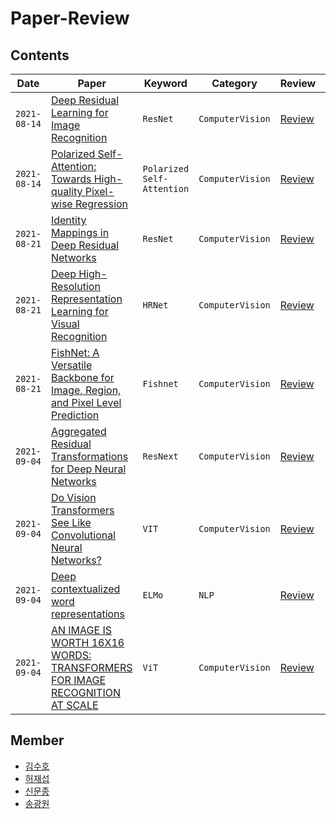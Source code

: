# Paper-Review

## Contents

| Date | Paper | Keyword | Category | Review | Reviewer |
| --- | --- | --- | --- | --- | --- |
| `2021-08-14` | [Deep Residual Learning for Image Recognition](https://arxiv.org/pdf/1512.03385.pdf)                                                                               | `ResNet` | `ComputerVision` | [Review](https://sooho-kim.tistory.com/142) | 김수호 |
| `2021-08-14` | [Polarized Self-Attention: Towards High-quality Pixel-wise Regression](https://arxiv.org/pdf/2107.00782v2.pdf)                                                      | `Polarized Self-Attention` | `ComputerVision` | [Review](https://velog.io/@shjas94/Polarized-Self-Attention) | 허재섭 |
| `2021-08-21` | [Identity Mappings in Deep Residual Networks](https://arxiv.org/pdf/1603.05027.pdf)                                                                               | `ResNet`| `ComputerVision` | [Review](https://sooho-kim.tistory.com/144) | 김수호 |
| `2021-08-21` | [Deep High-Resolution Representation Learning for Visual Recognition](https://arxiv.org/pdf/1908.07919v2.pdf)                                                     | `HRNet` | `ComputerVision` | [Review](https://velog.io/@shjas94/HRNet) | 허재섭 |
| `2021-08-21` | [FishNet: A Versatile Backbone for Image, Region, and Pixel Level Prediction](https://arxiv.org/pdf/1901.03495.pdf)                                               | `Fishnet`| `ComputerVision` | [Review](https://moon-jong.github.io/2021/08/12/fishnet-a-versatile-backbone-for-image-region-and-pixel-level-prediction.html) | 신문종 |
| `2021-09-04` | [Aggregated Residual Transformations for Deep Neural Networks](https://arxiv.org/pdf/1611.05431.pdf)                                                               | `ResNext` | `ComputerVision` | [Review](https://sooho-kim.tistory.com/157) | 김수호 |
| `2021-09-04` | [Do Vision Transformers See Like Convolutional Neural Networks?](https://arxiv.org/pdf/2108.08810v1.pdf)                                                           | `VIT` | `ComputerVision` | [Review](https://velog.io/@shjas94/Do-Vision-Transformers-See-Like-Convolutional-Neural-Networks) | 허재섭 |
| `2021-09-04` | [Deep contextualized word representations](https://arxiv.org/pdf/1802.05365.pdf)                                                                                   | `ELMo` | `NLP` | [Review](https://moon-jong.github.io/2021/08/24/deep-contextualized-word-representations-elmo.html) | 신문종 |
| `2021-09-04` | [AN IMAGE IS WORTH 16X16 WORDS: TRANSFORMERS FOR IMAGE RECOGNITION AT SCALE](https://arxiv.org/pdf/2010.11929.pdf)                                                 | `ViT`| `ComputerVision` | [Review](https://drive.google.com/file/d/1f91dVXOgdmE7YuY3JKsVVa1SIrqhiu6f/view?usp=sharing)| 송광원 |

## Member

- [김수호](https://github.com/Sooho-Kim)
- [허재섭](https://github.com/shjas94)
- [신문종](https://github.com/moon-jong)
- [송광원](https://github.com/remaindere)
